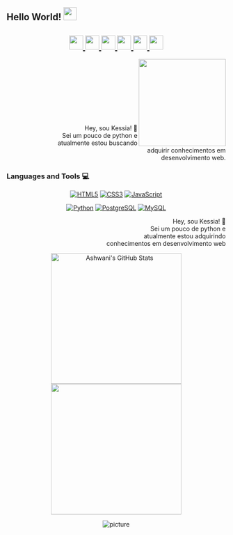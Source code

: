 ## Hello World! <img src="https://raw.githubusercontent.com/iampavangandhi/iampavangandhi/master/gifs/Hi.gif" width="30px"></h2>

<center>
  <h2>
    <a href="https://twitter.com/spellboundb">
      <img src="https://github.com/gauravghongde/social-icons/blob/master/PNG/Black/Twitter_black.png" width="32" height="32"/>
    </a>
    <a href="https://www.linkedin.com/in/kessia-carvalho">
      <img src="https://github.com/gauravghongde/social-icons/blob/master/PNG/Black/LinkedIN_black.png" width="32" height="32"/>
    </a>
    <a href="https://www.facebook.com/KessiaCarvalho">
      <img src="https://github.com/gauravghongde/social-icons/blob/master/PNG/Black/Facebook_black.png" width="32" height="32"/>
    </a>
    <a href="https://www.instagram.com/kessiac_">
      <img src="https://github.com/gauravghongde/social-icons/blob/master/PNG/Black/Instagram_black.png" width="32" height="32"/>
    <a href="mailto:kessiac147@gmail.com">
      <img src="https://github.com/gauravghongde/social-icons/blob/master/PNG/Black/Gmail_black.png" width="32" height="32"/>
    </a>
    <a href="https://open.spotify.com/user/kessiac_">
      <img src="https://github.com/gauravghongde/social-icons/blob/master/PNG/Black/Spotify_black.png" width="32" height="32"/>
    </a>
  </h2>
</center>

<img align='right' src='https://user-images.githubusercontent.com/5713670/87202985-820dcb80-c2b6-11ea-9f56-7ec461c497c3.gif' width='200"'>

<br><br><br><br><br><br><br><br>

<p align='right'>
  Hey, sou Kessia! 👋
  <br>
  Sei um pouco de python e <br> atualmente estou buscando <br> adquirir conhecimentos em <br> desenvolvimento web.
</p>

### Languages and Tools :computer:
<center>
  
  [![HTML5](https://img.shields.io/badge/-HTML5-E34F26?style=flat&logo=html5&logoColor=white&link=https://github.com/kessiac)](https://github.com/kessiac) [![CSS3](https://img.shields.io/badge/-CSS3-1572B6?style=flat&logo=css3&link=https://github.com/kessiac)](https://github.com/kessiac) [![JavaScript](https://img.shields.io/badge/-JavaScript-black?style=flat&logo=javascript&link=https://github.com/kessiac)](https://github.com/kessiac) 

  [![Python](https://img.shields.io/badge/-Python-black?style=flat&logo=python&link=https://github.com/kessiac)](https://github.com/kessiac) [![PostgreSQL](https://img.shields.io/badge/-PostgreSQL-336791?style=flat&logo=postgresql&link=https://github.com/kessiac)](https://github.com/kessiac) [![MySQL](https://img.shields.io/badge/-MySQL-black?style=flat&logo=mysql&link=https://github.com/kessiac)](https://github.com/kessiac)
  
</center>

<p align='right'>
  Hey, sou Kessia! 👋
  <br>
  Sei um pouco de python e <br> atualmente estou adquirindo <br> conhecimentos em desenvolvimento web
</p>

<center>
  <img aling="center" src="https://github-readme-stats.vercel.app/api?username=kessiac&&show_icons=true&theme=tokyonight&line_height=27&v=5" alt="Ashwani's GitHub Stats" width="300" />

  <a href="https://github.com/kessiac">
    <img align="center" src="https://github-readme-stats.vercel.app/api/top-langs/?username=kessiac&theme=tokyonight&hide=glsl,python" width="300" />
  </a>

  ![picture](https://raw.githubusercontent.com/saadeghi/saadeghi/master/dino.gif)
</center>

